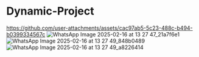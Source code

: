 # Dynamic-Project
https://github.com/user-attachments/assets/cac97ab5-5c23-488c-b494-b0399334567c
![WhatsApp Image 2025-02-16 at 13 27 47_21a7f6e1](https://github.com/user-attachments/assets/6b1e4dfb-ce4e-49d6-8f2d-7123423a850c)
![WhatsApp Image 2025-02-16 at 13 27 49_848b0489](https://github.com/user-attachments/assets/a45b3e48-035e-4dc5-998e-773e2d81e776)
![WhatsApp Image 2025-02-16 at 13 27 49_a8226414](https://github.com/user-attachments/assets/cc78a341-3868-4785-95e1-666d30504b38)
